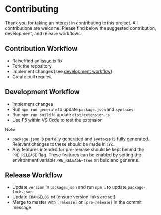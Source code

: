 # Contributing

Thank you for taking an interest in contributing to this project. All contributions are welcome. Please find below the suggested contribution, development, and release workflows.

## Contribution Workflow

- Raise/find an [issue](https://github.com/harrydowning/yaml-embedded-languages/issues) to fix
- Fork the repository
- Implement changes (see [development workflow](#development-workflow))
- Create pull request

## Development Workflow

- Implement changes
- Run `npm run generate` to update `package.json` and `syntaxes`
- Run `npm run build` to update `dist/extension.js`
- Use F5 within VS Code to test the extension

> [!NOTE]
>
> - `package.json` is partially generated and `syntaxes` is fully generated. Relevant changes to these should be made in `src`.
> - Any features intended for pre-release should be kept behind the `PRE_RELEASE` flag. These features can be enabled by setting the environment variable `PRE_RELEASE=true` on build and generate.

## Release Workflow

- Update `version` in `package.json` and run `npm i` to update `package-lock.json`
- Update `CHANGELOG.md` (ensure version links are set)
- Merge to master with `[release]` or `[pre-release]` in the commit message
